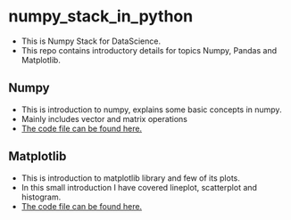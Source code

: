 # numpy_stack_in_python
- This is Numpy Stack for DataScience.
- This repo contains introductory details for topics Numpy, Pandas and Matplotlib.

## Numpy
- This is introduction to numpy, explains some basic concepts in numpy.
- Mainly includes vector and matrix operations 
- [The code file can be found here.](https://github.com/gupta-ashutosh/numpy_stack_in_python/blob/master/Numpy_stack_in_python.ipynb)

## Matplotlib
- This is introduction to matplotlib library and few of its plots.
- In this small introduction I have covered lineplot, scatterplot and histogram.
- [The code file can be found here.](https://github.com/gupta-ashutosh/numpy_stack_in_python/blob/master/matplotlib_basics.ipynb)
